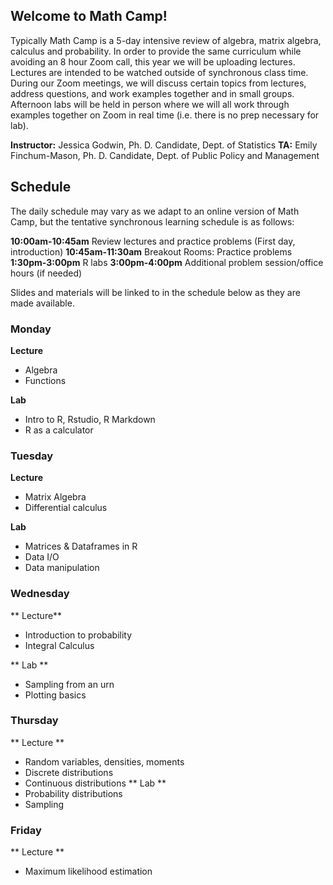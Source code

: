 
## Welcome to Math Camp!

Typically Math Camp is a 5-day intensive review of algebra, matrix algebra, calculus and probability. In order to provide the same curriculum while avoiding an 8 hour Zoom call, this year we will be uploading lectures. Lectures are intended to be watched outside of synchronous class time. During our Zoom meetings, we will discuss certain topics from lectures, address questions, and work examples together and in small groups. Afternoon labs will be held in person where we will all work through examples together on Zoom in real time (i.e. there is no prep necessary for lab).

**Instructor:** Jessica Godwin, Ph. D. Candidate, Dept. of Statistics
**TA:** Emily Finchum-Mason, Ph. D. Candidate, Dept. of Public Policy and Management

## Schedule

The daily schedule may vary as we adapt to an online version of Math Camp, but the tentative synchronous learning schedule is as follows:

**10:00am-10:45am**  Review lectures and practice problems (First day, introduction)
**10:45am-11:30am**  Breakout Rooms: Practice problems
**1:30pm-3:00pm**  R labs
**3:00pm-4:00pm**  Additional problem session/office hours (if needed)

Slides and materials will be linked to in the schedule below as they are made available.

### Monday
**Lecture**
 * Algebra
 * Functions
 
**Lab**
 * Intro to R, Rstudio, R Markdown
 * R as a calculator

### Tuesday
**Lecture**
 * Matrix Algebra
 * Differential calculus
 
**Lab**
* Matrices & Dataframes in R
* Data I/O
* Data manipulation

### Wednesday
** Lecture**
* Introduction to probability
* Integral Calculus

** Lab **
* Sampling from an urn
* Plotting basics

### Thursday
** Lecture **
 * Random variables, densities, moments
 * Discrete distributions
 * Continuous distributions
** Lab **
 * Probability distributions
 * Sampling
 
### Friday
** Lecture **
 * Maximum likelihood estimation


